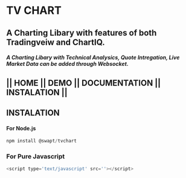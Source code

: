 # TV CHART
## A Charting Libary with features of both Tradingveiw and ChartIQ.
##### A Charting Libary with Technical Analysics, Quote Intregation, Live Market Data can be added through Websocket. 
## || HOME || DEMO || DOCUMENTATION || INSTALATION ||
## INSTALATION
#### For Node.js
```javascript
npm install @swapt/tvchart
```
### For Pure Javascript
```javascript
<script type='text/javascript' src=''></script>
```
